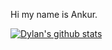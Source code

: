 Hi my name is Ankur.

[![Dylan's github stats](https://github-readme-stats.vercel.app/api?username=imankur)](Ankur)
